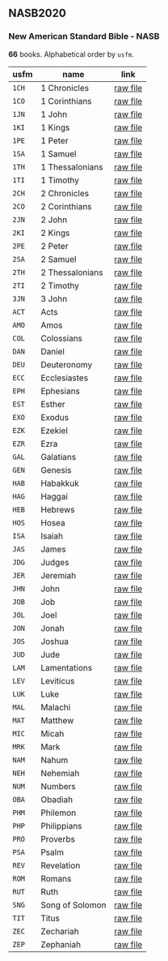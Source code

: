## NASB2020

### New American Standard Bible - NASB

**66** books. Alphabetical order by `usfm`.

| usfm | name | link |
| ---------- | ---------- | ---------- |
| `1CH` | 1 Chronicles | [raw file](https://mrk214.github.io/bible-data-en-eng/data/en___eng/NASB2020/1CH.json) |
| `1CO` | 1 Corinthians | [raw file](https://mrk214.github.io/bible-data-en-eng/data/en___eng/NASB2020/1CO.json) |
| `1JN` | 1 John | [raw file](https://mrk214.github.io/bible-data-en-eng/data/en___eng/NASB2020/1JN.json) |
| `1KI` | 1 Kings | [raw file](https://mrk214.github.io/bible-data-en-eng/data/en___eng/NASB2020/1KI.json) |
| `1PE` | 1 Peter | [raw file](https://mrk214.github.io/bible-data-en-eng/data/en___eng/NASB2020/1PE.json) |
| `1SA` | 1 Samuel | [raw file](https://mrk214.github.io/bible-data-en-eng/data/en___eng/NASB2020/1SA.json) |
| `1TH` | 1 Thessalonians | [raw file](https://mrk214.github.io/bible-data-en-eng/data/en___eng/NASB2020/1TH.json) |
| `1TI` | 1 Timothy | [raw file](https://mrk214.github.io/bible-data-en-eng/data/en___eng/NASB2020/1TI.json) |
| `2CH` | 2 Chronicles | [raw file](https://mrk214.github.io/bible-data-en-eng/data/en___eng/NASB2020/2CH.json) |
| `2CO` | 2 Corinthians | [raw file](https://mrk214.github.io/bible-data-en-eng/data/en___eng/NASB2020/2CO.json) |
| `2JN` | 2 John | [raw file](https://mrk214.github.io/bible-data-en-eng/data/en___eng/NASB2020/2JN.json) |
| `2KI` | 2 Kings | [raw file](https://mrk214.github.io/bible-data-en-eng/data/en___eng/NASB2020/2KI.json) |
| `2PE` | 2 Peter | [raw file](https://mrk214.github.io/bible-data-en-eng/data/en___eng/NASB2020/2PE.json) |
| `2SA` | 2 Samuel | [raw file](https://mrk214.github.io/bible-data-en-eng/data/en___eng/NASB2020/2SA.json) |
| `2TH` | 2 Thessalonians | [raw file](https://mrk214.github.io/bible-data-en-eng/data/en___eng/NASB2020/2TH.json) |
| `2TI` | 2 Timothy | [raw file](https://mrk214.github.io/bible-data-en-eng/data/en___eng/NASB2020/2TI.json) |
| `3JN` | 3 John | [raw file](https://mrk214.github.io/bible-data-en-eng/data/en___eng/NASB2020/3JN.json) |
| `ACT` | Acts | [raw file](https://mrk214.github.io/bible-data-en-eng/data/en___eng/NASB2020/ACT.json) |
| `AMO` | Amos | [raw file](https://mrk214.github.io/bible-data-en-eng/data/en___eng/NASB2020/AMO.json) |
| `COL` | Colossians | [raw file](https://mrk214.github.io/bible-data-en-eng/data/en___eng/NASB2020/COL.json) |
| `DAN` | Daniel | [raw file](https://mrk214.github.io/bible-data-en-eng/data/en___eng/NASB2020/DAN.json) |
| `DEU` | Deuteronomy | [raw file](https://mrk214.github.io/bible-data-en-eng/data/en___eng/NASB2020/DEU.json) |
| `ECC` | Ecclesiastes | [raw file](https://mrk214.github.io/bible-data-en-eng/data/en___eng/NASB2020/ECC.json) |
| `EPH` | Ephesians | [raw file](https://mrk214.github.io/bible-data-en-eng/data/en___eng/NASB2020/EPH.json) |
| `EST` | Esther | [raw file](https://mrk214.github.io/bible-data-en-eng/data/en___eng/NASB2020/EST.json) |
| `EXO` | Exodus | [raw file](https://mrk214.github.io/bible-data-en-eng/data/en___eng/NASB2020/EXO.json) |
| `EZK` | Ezekiel | [raw file](https://mrk214.github.io/bible-data-en-eng/data/en___eng/NASB2020/EZK.json) |
| `EZR` | Ezra | [raw file](https://mrk214.github.io/bible-data-en-eng/data/en___eng/NASB2020/EZR.json) |
| `GAL` | Galatians | [raw file](https://mrk214.github.io/bible-data-en-eng/data/en___eng/NASB2020/GAL.json) |
| `GEN` | Genesis | [raw file](https://mrk214.github.io/bible-data-en-eng/data/en___eng/NASB2020/GEN.json) |
| `HAB` | Habakkuk | [raw file](https://mrk214.github.io/bible-data-en-eng/data/en___eng/NASB2020/HAB.json) |
| `HAG` | Haggai | [raw file](https://mrk214.github.io/bible-data-en-eng/data/en___eng/NASB2020/HAG.json) |
| `HEB` | Hebrews | [raw file](https://mrk214.github.io/bible-data-en-eng/data/en___eng/NASB2020/HEB.json) |
| `HOS` | Hosea | [raw file](https://mrk214.github.io/bible-data-en-eng/data/en___eng/NASB2020/HOS.json) |
| `ISA` | Isaiah | [raw file](https://mrk214.github.io/bible-data-en-eng/data/en___eng/NASB2020/ISA.json) |
| `JAS` | James | [raw file](https://mrk214.github.io/bible-data-en-eng/data/en___eng/NASB2020/JAS.json) |
| `JDG` | Judges | [raw file](https://mrk214.github.io/bible-data-en-eng/data/en___eng/NASB2020/JDG.json) |
| `JER` | Jeremiah | [raw file](https://mrk214.github.io/bible-data-en-eng/data/en___eng/NASB2020/JER.json) |
| `JHN` | John | [raw file](https://mrk214.github.io/bible-data-en-eng/data/en___eng/NASB2020/JHN.json) |
| `JOB` | Job | [raw file](https://mrk214.github.io/bible-data-en-eng/data/en___eng/NASB2020/JOB.json) |
| `JOL` | Joel | [raw file](https://mrk214.github.io/bible-data-en-eng/data/en___eng/NASB2020/JOL.json) |
| `JON` | Jonah | [raw file](https://mrk214.github.io/bible-data-en-eng/data/en___eng/NASB2020/JON.json) |
| `JOS` | Joshua | [raw file](https://mrk214.github.io/bible-data-en-eng/data/en___eng/NASB2020/JOS.json) |
| `JUD` | Jude | [raw file](https://mrk214.github.io/bible-data-en-eng/data/en___eng/NASB2020/JUD.json) |
| `LAM` | Lamentations | [raw file](https://mrk214.github.io/bible-data-en-eng/data/en___eng/NASB2020/LAM.json) |
| `LEV` | Leviticus | [raw file](https://mrk214.github.io/bible-data-en-eng/data/en___eng/NASB2020/LEV.json) |
| `LUK` | Luke | [raw file](https://mrk214.github.io/bible-data-en-eng/data/en___eng/NASB2020/LUK.json) |
| `MAL` | Malachi | [raw file](https://mrk214.github.io/bible-data-en-eng/data/en___eng/NASB2020/MAL.json) |
| `MAT` | Matthew | [raw file](https://mrk214.github.io/bible-data-en-eng/data/en___eng/NASB2020/MAT.json) |
| `MIC` | Micah | [raw file](https://mrk214.github.io/bible-data-en-eng/data/en___eng/NASB2020/MIC.json) |
| `MRK` | Mark | [raw file](https://mrk214.github.io/bible-data-en-eng/data/en___eng/NASB2020/MRK.json) |
| `NAM` | Nahum | [raw file](https://mrk214.github.io/bible-data-en-eng/data/en___eng/NASB2020/NAM.json) |
| `NEH` | Nehemiah | [raw file](https://mrk214.github.io/bible-data-en-eng/data/en___eng/NASB2020/NEH.json) |
| `NUM` | Numbers | [raw file](https://mrk214.github.io/bible-data-en-eng/data/en___eng/NASB2020/NUM.json) |
| `OBA` | Obadiah | [raw file](https://mrk214.github.io/bible-data-en-eng/data/en___eng/NASB2020/OBA.json) |
| `PHM` | Philemon | [raw file](https://mrk214.github.io/bible-data-en-eng/data/en___eng/NASB2020/PHM.json) |
| `PHP` | Philippians | [raw file](https://mrk214.github.io/bible-data-en-eng/data/en___eng/NASB2020/PHP.json) |
| `PRO` | Proverbs | [raw file](https://mrk214.github.io/bible-data-en-eng/data/en___eng/NASB2020/PRO.json) |
| `PSA` | Psalm | [raw file](https://mrk214.github.io/bible-data-en-eng/data/en___eng/NASB2020/PSA.json) |
| `REV` | Revelation | [raw file](https://mrk214.github.io/bible-data-en-eng/data/en___eng/NASB2020/REV.json) |
| `ROM` | Romans | [raw file](https://mrk214.github.io/bible-data-en-eng/data/en___eng/NASB2020/ROM.json) |
| `RUT` | Ruth | [raw file](https://mrk214.github.io/bible-data-en-eng/data/en___eng/NASB2020/RUT.json) |
| `SNG` | Song of Solomon | [raw file](https://mrk214.github.io/bible-data-en-eng/data/en___eng/NASB2020/SNG.json) |
| `TIT` | Titus | [raw file](https://mrk214.github.io/bible-data-en-eng/data/en___eng/NASB2020/TIT.json) |
| `ZEC` | Zechariah | [raw file](https://mrk214.github.io/bible-data-en-eng/data/en___eng/NASB2020/ZEC.json) |
| `ZEP` | Zephaniah | [raw file](https://mrk214.github.io/bible-data-en-eng/data/en___eng/NASB2020/ZEP.json) |
